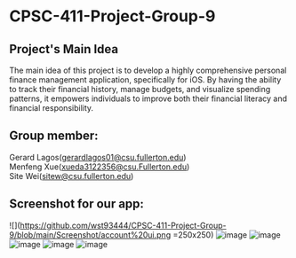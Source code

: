 # CPSC-411-Project-Group-9
## Project's Main Idea
  The main idea of this project is to develop a highly comprehensive personal finance management application, specifically for iOS. By having the ability to track their financial history, manage budgets, and visualize spending patterns, it empowers individuals to improve both their financial literacy and financial responsibility. 
## Group member:
  Gerard Lagos(gerardlagos01@csu.fullerton.edu)  
  Menfeng Xue(xueda3122356@csu.Fullerton.edu)  
  Site Wei(sitew@csu.fullerton.edu)  

## Screenshot for our app:
![](https://github.com/wst93444/CPSC-411-Project-Group-9/blob/main/Screenshot/account%20ui.png =250x250)
![image]()
![image]()
![image]()
![image]()
![image]()
